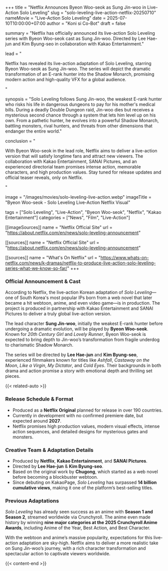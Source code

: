+++
title = "Netflix Announces Byeon Woo-seok as Sung Jin-woo in Live-Action Solo Leveling"
slug = "solo-leveling-live-action-netflix-20250710"
nameMovie = "Live-Action Solo Leveling"
date = 2025-07-10T10:00:00+07:00
author = "Koni si Co-Bot"
draft = false

summary = "Netflix has officially announced its live-action Solo Leveling series with Byeon Woo-seok cast as Sung Jin-woo. Directed by Lee Hae-jun and Kim Byung-seo in collaboration with Kakao Entertainment."

lead = "<p>Netflix has revealed its live-action adaptation of Solo Leveling, starring Byeon Woo-seok as Sung Jin-woo. The series will depict the dramatic transformation of an E-rank hunter into the Shadow Monarch, promising modern action and high-quality VFX for a global audience.</p>"

synopsis = "Solo Leveling follows Sung Jin-woo, the weakest E-rank hunter who risks his life in dangerous dungeons to pay for his mother's medical bills. During a deadly Double Dungeon raid, Jin-woo dies but receives a mysterious second chance through a system that lets him level up on his own. From a pathetic hunter, he evolves into a powerful Shadow Monarch, battling monsters, rival hunters, and threats from other dimensions that endanger the entire world."

conclusion = "<p>With Byeon Woo-seok in the lead role, Netflix aims to deliver a live-action version that will satisfy longtime fans and attract new viewers. The collaboration with Kakao Entertainment, SANAI Pictures, and an experienced directorial team promises intense action, memorable characters, and high production values. Stay tuned for release updates and official teaser reveals, only on Netflix.</p>"

image = "/images/movies/solo-leveling-live-action.webp"
imageTitle = "Byeon Woo-seok - Solo Leveling Live-Action Netflix Visual"

tags = ["Solo Leveling", "Live-Action", "Byeon Woo-seok", "Netflix", "Kakao Entertainment"]
categories = ["News", "Film", "Live-Action"]

[[imageSources]]
name = "Netflix Official Site"
url = "https://about.netflix.com/en/news/solo-leveling-announcement"

[[sources]]
name = "Netflix Official Site"
url = "https://about.netflix.com/en/news/solo-leveling-announcement"

[[sources]]
name = "What's On Netflix"
url = "https://www.whats-on-netflix.com/news/k-dramas/netflix-to-produce-live-action-solo-leveling-series-what-we-know-so-far/"
+++


### Official Announcement & Cast

According to Netflix, the live-action Korean adaptation of *Solo Leveling*—one of South Korea's most popular IPs born from a web novel that later became a hit webtoon, anime, and even video game—is in production. The project is produced in partnership with Kakao Entertainment and SANAI Pictures to deliver a truly global live-action version.

The lead character **Sung Jin-woo**, initially the weakest E-rank hunter before undergoing a dramatic evolution, will be played by **Byeon Woo-seok**. Known for *20th Century Girl* and *Lovely Runner*, Byeon Woo-seok is expected to bring depth to Jin-woo’s transformation from fragile underdog to charismatic Shadow Monarch.

The series will be directed by **Lee Hae-jun** and **Kim Byung-seo**, experienced filmmakers known for titles like *Ashfall*, *Castaway on the Moon*, *Like a Virgin*, *My Dictator*, and *Cold Eyes*. Their backgrounds in both drama and action promise a story with emotional depth and thrilling set pieces.

{{< related-auto >}}

### Release Schedule & Format

- Produced as a **Netflix Original** planned for release in over 190 countries.
- Currently in development with no confirmed premiere date, but expected around **2027**.
- Netflix promises high production values, modern visual effects, intense action sequences, and detailed designs for mysterious gates and monsters.

### Creative Team & Adaptation Details

- Produced by **Netflix**, **Kakao Entertainment**, and **SANAI Pictures**.
- Directed by **Lee Hae-jun** & **Kim Byung-seo**.
- Based on the original work by **Chugong**, which started as a web novel before becoming a blockbuster webtoon.
- Since debuting on KakaoPage, *Solo Leveling* has surpassed **14 billion cumulative views**, making it one of the platform’s best-selling titles.

### Previous Adaptations

*Solo Leveling* has already seen success as an anime with **Season 1 and Season 2**, streamed worldwide via Crunchyroll. The anime even made history by winning **nine major categories at the 2025 Crunchyroll Anime Awards**, including Anime of the Year, Best Action, and Best Character.

With the webtoon and anime’s massive popularity, expectations for this live-action adaptation are sky-high. Netflix aims to deliver a more realistic take on Sung Jin-woo’s journey, with a rich character transformation and spectacular action to captivate viewers worldwide.

{{< content-end >}}
